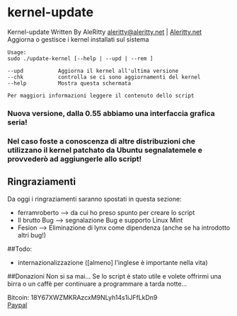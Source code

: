 kernel-update
============

Kernel-update
Written By AleRitty <aleritty@aleritty.net> | [Aleritty.net](http://www.aleritty.net)  
Aggiorna o gestisce i kernel installati sul sistema

```
Usage:
sudo ./update-kernel [--help | --upd | --rem ]

--upd 			Aggiorna il kernel all'ultima versione
--chk			controlla se ci sono aggiornamenti del kernel
--help			Mostra questa schermata

Per maggiori informazioni leggere il contenuto dello script
```

### Nuova versione, dalla 0.55 abbiamo una interfaccia grafica seria!


### Nel caso foste a conoscenza di altre distribuzioni che utilizzano il kernel patchato da Ubuntu segnalatemele e provvederò ad aggiungerle allo script!


## Ringraziamenti
Da oggi i ringraziamenti saranno spostati in questa sezione:
- ferramroberto --> da cui ho preso spunto per creare lo script
- Il brutto Bug --> segnalazione Bug e supporto Linux Mint
- Fesion --> Eliminazione di lynx come dipendenza (anche se ha introdotto altri bug!)


##Todo:
* internazionalizzazione ([almeno] l'inglese è importante nella vita)


##Donazioni
Non si sa mai... Se lo script è stato utile e volete offrirmi una birra o un caffè per continuare a programmare a tarda notte...

Bitcoin: 18Y67XWZMKRAzcxM9NLyh14s1iJFfLkDn9  
[Paypal](https://www.paypal.com/cgi-bin/webscr?cmd=_s-xclick&hosted_button_id=CLPD79CLK4RCJ)
